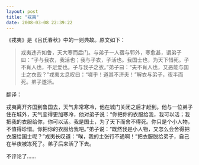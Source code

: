 ```yaml
---
layout: post
title: "戎夷"
date: 2008-03-08 22:39:22
---
```


《戎夷》是《吕氏春秋》中的一则典故。原文如下：

> 戎夷违齐如鲁，天大寒而后门。与弟子一人宿与郭外，寒愈甚，谓弟子曰：“子与我衣，我活也；我与子衣，子活也。我国士也，为天下惜死。子不肖人也，不足爱也。子与我子之衣。”弟子曰：“夫不肖人也，又恶能与国士之衣哉？”戎夷太息叹曰：“嗟乎！道其不济夫！”解衣与弟子，夜半而死。弟子遂活。

翻译：

戎夷离开齐国到鲁国去，天气非常寒冷，他在城门关闭之后才赶到。他与一位弟子住在城外，天气变得更加寒冷，他对弟子说：“你把你的衣服给我，我可以活；我把我的衣服给你，你可以活。我是国士，为了天下而舍不得死。你只是个小人物，不值得珍惜。你把你的衣服给我吧。”弟子说：“既然我是小人物，又怎么会舍得把衣服给国士呢？”戎夷长叹道：“唉，我的主张行不通啊！”把衣服脱给弟子，自己在半夜被冻死了。弟子后来活了下去。

不评论了……
